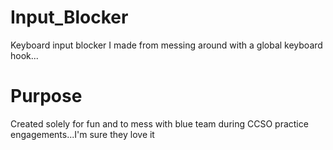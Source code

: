 # Input_Blocker
Keyboard input blocker I made from messing around with a global keyboard hook...

# Purpose
Created solely for fun and to mess with blue team during CCSO practice engagements...I'm sure they love it
